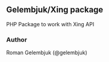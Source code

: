 ## Gelembjuk/Xing package

PHP Package to work with Xing API

### Author

Roman Gelembjuk (@gelembjuk)


